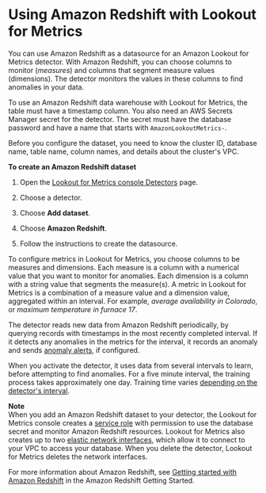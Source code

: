 # Using Amazon Redshift with Lookout for Metrics<a name="services-redshift"></a>

You can use Amazon Redshift as a datasource for an Amazon Lookout for Metrics detector\. With Amazon Redshift, you can choose columns to monitor \(*measures*\) and columns that segment measure values \(dimensions\)\. The detector monitors the values in these columns to find anomalies in your data\.

To use an Amazon Redshift data warehouse with Lookout for Metrics, the table must have a timestamp column\. You also need an AWS Secrets Manager secret for the detector\. The secret must have the database password and have a name that starts with `AmazonLookoutMetrics-`\.

Before you configure the dataset, you need to know the cluster ID, database name, table name, column names, and details about the cluster's VPC\.

**To create an Amazon Redshift dataset**

1. Open the [Lookout for Metrics console Detectors](https://console.aws.amazon.com//lookoutmetrics/home#detectors) page\.

1. Choose a detector\.

1. Choose **Add dataset**\.

1. Choose **Amazon Redshift**\.

1. Follow the instructions to create the datasource\.

To configure metrics in Lookout for Metrics, you choose columns to be measures and dimensions\. Each measure is a column with a numerical value that you want to monitor for anomalies\. Each dimension is a column with a string value that segments the measure\(s\)\. A metric in Lookout for Metrics is a combination of a measure value and a dimension value, aggregated within an interval\. For example, *average availability in Colorado*, or *maximum temperature in furnace 17*\.

The detector reads new data from Amazon Redshift periodically, by querying records with timestamps in the most recently completed interval\. If it detects any anomalies in the metrics for the interval, it records an anomaly and sends [anomaly alerts](detectors-alerts.md), if configured\.

When you activate the detector, it uses data from several intervals to learn, before attempting to find anomalies\. For a five minute interval, the training process takes approximately one day\. Training time varies [depending on the detector's interval](gettingstarted-quotas.md#gettingstarted-quotas-coldstart)\.

**Note**  
When you add an Amazon Redshift dataset to your detector, the Lookout for Metrics console creates a [service role](permissions-service.md) with permission to use the database secret and monitor Amazon Redshift resources\. Lookout for Metrics also creates up to two [elastic network interfaces](https://docs.aws.amazon.com/vpc/latest/userguide/VPC_ElasticNetworkInterfaces.html), which allow it to connect to your VPC to access your database\. When you delete the detector, Lookout for Metrics deletes the network interfaces\.

For more information about Amazon Redshift, see [Getting started with Amazon Redshift](https://docs.aws.amazon.com/redshift/latest/gsg/getting-started.html) in the Amazon Redshift Getting Started\.